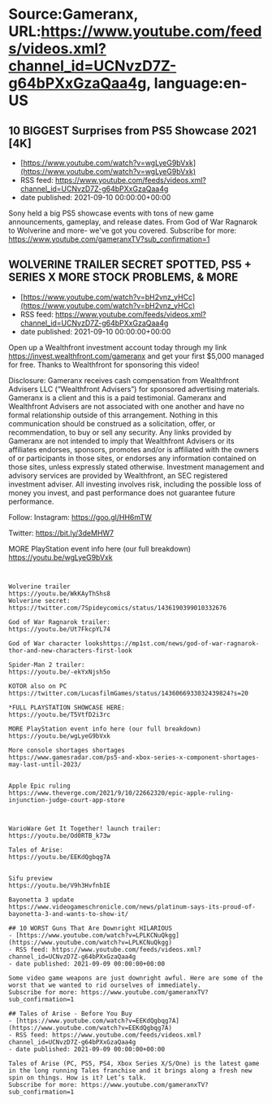 # Source:Gameranx, URL:https://www.youtube.com/feeds/videos.xml?channel_id=UCNvzD7Z-g64bPXxGzaQaa4g, language:en-US

## 10 BIGGEST Surprises from PS5 Showcase 2021 [4K]
 - [https://www.youtube.com/watch?v=wgLyeG9bVxk](https://www.youtube.com/watch?v=wgLyeG9bVxk)
 - RSS feed: https://www.youtube.com/feeds/videos.xml?channel_id=UCNvzD7Z-g64bPXxGzaQaa4g
 - date published: 2021-09-10 00:00:00+00:00

Sony held a big PS5 showcase events with tons of new game announcements, gameplay, and release dates. From God of War Ragnarok to Wolverine and more- we've got you covered.
Subscribe for more: https://www.youtube.com/gameranxTV?sub_confirmation=1

## WOLVERINE TRAILER SECRET SPOTTED, PS5 + SERIES X MORE STOCK PROBLEMS, & MORE
 - [https://www.youtube.com/watch?v=bH2vnz_yHCc](https://www.youtube.com/watch?v=bH2vnz_yHCc)
 - RSS feed: https://www.youtube.com/feeds/videos.xml?channel_id=UCNvzD7Z-g64bPXxGzaQaa4g
 - date published: 2021-09-10 00:00:00+00:00

Open up a Wealthfront investment account today through my link https://invest.wealthfront.com/gameranx and get your first $5,000 managed for free. Thanks to Wealthfront for sponsoring this video!

Disclosure: Gameranx receives cash compensation from Wealthfront Advisers LLC (“Wealthfront Advisers”)
for sponsored advertising materials. Gameranx is a client and this is a paid testimonial.
Gameranx and Wealthfront Advisers are not associated with one another and have no formal
relationship outside of this arrangement. Nothing in this communication should be construed as
a solicitation, offer, or recommendation, to buy or sell any security. Any links provided by
Gameranx are not intended to imply that Wealthfront Advisers or its affiliates endorses,
sponsors, promotes and/or is affiliated with the owners of or participants in those sites, or
endorses any information contained on those sites, unless expressly stated otherwise.
Investment management and advisory services are provided by Wealthfront, an SEC registered
investment adviser. All investing involves risk, including the possible loss of money you invest,
and past performance does not guarantee future performance.


Follow:
 Instagram: https://goo.gl/HH6mTW​​​​​​​

Twitter: https://bit.ly/3deMHW7​​​​​​​

MORE PlayStation event info here (our full breakdown)
https://youtu.be/wgLyeG9bVxk




 ~~~~STORIES~~~~


Wolverine trailer
https://youtu.be/WkKAyThShs8
Wolverine secret:
https://twitter.com/7Spideycomics/status/1436190399010332676

God of War Ragnarok trailer:
https://youtu.be/Ut7FkcpYL74

God of War character lookshttps://mp1st.com/news/god-of-war-ragnarok-thor-and-new-characters-first-look

Spider-Man 2 trailer:
https://youtu.be/-ekYxNjsh5o

KOTOR also on PC
https://twitter.com/LucasfilmGames/status/1436066933032439824?s=20

*FULL PLAYSTATION SHOWCASE HERE: 
https://youtu.be/T5VtfD2i3rc

MORE PlayStation event info here (our full breakdown)
https://youtu.be/wgLyeG9bVxk

More console shortages shortages
https://www.gamesradar.com/ps5-and-xbox-series-x-component-shortages-may-last-until-2023/


Apple Epic ruling
https://www.theverge.com/2021/9/10/22662320/epic-apple-ruling-injunction-judge-court-app-store



WarioWare Get It Together! launch trailer:
 https://youtu.be/Od0RTB_k73w

Tales of Arise:
https://youtu.be/EEKdQgbqg7A


Sifu preview
https://youtu.be/V9h3HvfnbIE

Bayonetta 3 update
https://www.videogameschronicle.com/news/platinum-says-its-proud-of-bayonetta-3-and-wants-to-show-it/

## 10 WORST Guns That Are Downright HILARIOUS
 - [https://www.youtube.com/watch?v=LPLKCNuQkgg](https://www.youtube.com/watch?v=LPLKCNuQkgg)
 - RSS feed: https://www.youtube.com/feeds/videos.xml?channel_id=UCNvzD7Z-g64bPXxGzaQaa4g
 - date published: 2021-09-09 00:00:00+00:00

Some video game weapons are just downright awful. Here are some of the worst that we wanted to rid ourselves of immediately.
Subscribe for more: https://www.youtube.com/gameranxTV?sub_confirmation=1

## Tales of Arise - Before You Buy
 - [https://www.youtube.com/watch?v=EEKdQgbqg7A](https://www.youtube.com/watch?v=EEKdQgbqg7A)
 - RSS feed: https://www.youtube.com/feeds/videos.xml?channel_id=UCNvzD7Z-g64bPXxGzaQaa4g
 - date published: 2021-09-09 00:00:00+00:00

Tales of Arise (PC, PS5, PS4, Xbox Series X/S/One) is the latest game in the long running Tales franchise and it brings along a fresh new spin on things. How is it? Let’s talk.
Subscribe for more: https://www.youtube.com/gameranxTV?sub_confirmation=1

